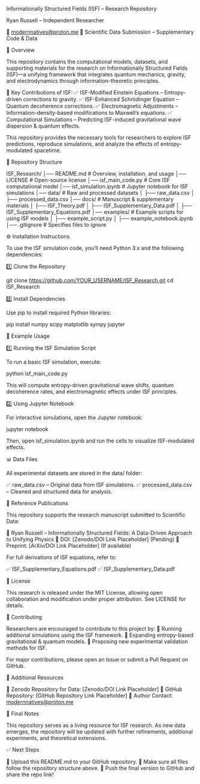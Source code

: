 Informationally Structured Fields (ISF) – Research Repository

Ryan Russell – Independent Researcher

📧 modernnatives@proton.me
📄 Scientific Data Submission – Supplementary Code & Data

📌 Overview

This repository contains the computational models, datasets, and supporting materials for the research on Informationally Structured Fields (ISF)—a unifying framework that integrates quantum mechanics, gravity, and electrodynamics through information-theoretic principles.

🔹 Key Contributions of ISF:
✅ ISF-Modified Einstein Equations – Entropy-driven corrections to gravity.
✅ ISF-Enhanced Schrödinger Equation – Quantum decoherence corrections.
✅ Electromagnetic Adjustments – Information-density-based modifications to Maxwell’s equations.
✅ Computational Simulations – Predicting ISF-induced gravitational wave dispersion & quantum effects.

This repository provides the necessary tools for researchers to explore ISF predictions, reproduce simulations, and analyze the effects of entropy-modulated spacetime.

📂 Repository Structure

ISF_Research/
│── README.md            # Overview, installation, and usage
│── LICENSE              # Open-source license
│── isf_main_code.py     # Core ISF computational model
│── isf_simulation.ipynb # Jupyter notebook for ISF simulations
│── data/                # Raw and processed datasets
│   ├── raw_data.csv
│   ├── processed_data.csv
│── docs/                # Manuscript & supplementary materials
│   ├── ISF_Theory.pdf
│   ├── ISF_Supplementary_Data.pdf
│   ├── ISF_Supplementary_Equations.pdf
│── examples/            # Example scripts for using ISF models
│   ├── example_script.py
│   ├── example_notebook.ipynb
│── .gitignore           # Specifies files to ignore

⚙️ Installation Instructions

To use the ISF simulation code, you’ll need Python 3.x and the following dependencies:

1️⃣ Clone the Repository

git clone https://github.com/YOUR_USERNAME/ISF_Research.git
cd ISF_Research

2️⃣ Install Dependencies

Use pip to install required Python libraries:

pip install numpy scipy matplotlib sympy jupyter

🚀 Example Usage

1️⃣ Running the ISF Simulation Script

To run a basic ISF simulation, execute:

python isf_main_code.py

This will compute entropy-driven gravitational wave shifts, quantum decoherence rates, and electromagnetic effects under ISF principles.

2️⃣ Using Jupyter Notebook

For interactive simulations, open the Jupyter notebook:

jupyter notebook

Then, open isf_simulation.ipynb and run the cells to visualize ISF-modulated effects.

📊 Data Files

All experimental datasets are stored in the data/ folder:

✅ raw_data.csv – Original data from ISF simulations.
✅ processed_data.csv – Cleaned and structured data for analysis.

📄 Reference Publications

This repository supports the research manuscript submitted to Scientific Data:

🔹 Ryan Russell – Informationally Structured Fields: A Data-Driven Approach to Unifying Physics
🔹 DOI: [Zenodo/DOI Link Placeholder] (Pending)
🔹 Preprint: [ArXiv/DOI Link Placeholder] (If available)

For full derivations of ISF equations, refer to:

✅ ISF_Supplementary_Equations.pdf
✅ ISF_Supplementary_Data.pdf

📜 License

This research is released under the MIT License, allowing open collaboration and modification under proper attribution. See LICENSE for details.

🤝 Contributing

Researchers are encouraged to contribute to this project by:
🔹 Running additional simulations using the ISF framework.
🔹 Expanding entropy-based gravitational & quantum models.
🔹 Proposing new experimental validation methods for ISF.

For major contributions, please open an Issue or submit a Pull Request on GitHub.

🔗 Additional Resources

🔹 Zenodo Repository for Data: [Zenodo/DOI Link Placeholder]
🔹 GitHub Repository: [GitHub Repository Link Placeholder]
🔹 Author Contact: modernnatives@proton.me

🚀 Final Notes

This repository serves as a living resource for ISF research. As new data emerges, the repository will be updated with further refinements, additional experiments, and theoretical extensions.

✅ Next Steps

🔹 Upload this README.md to your GitHub repository.
🔹 Make sure all files follow the repository structure above.
🔹 Push the final version to GitHub and share the repo link!
